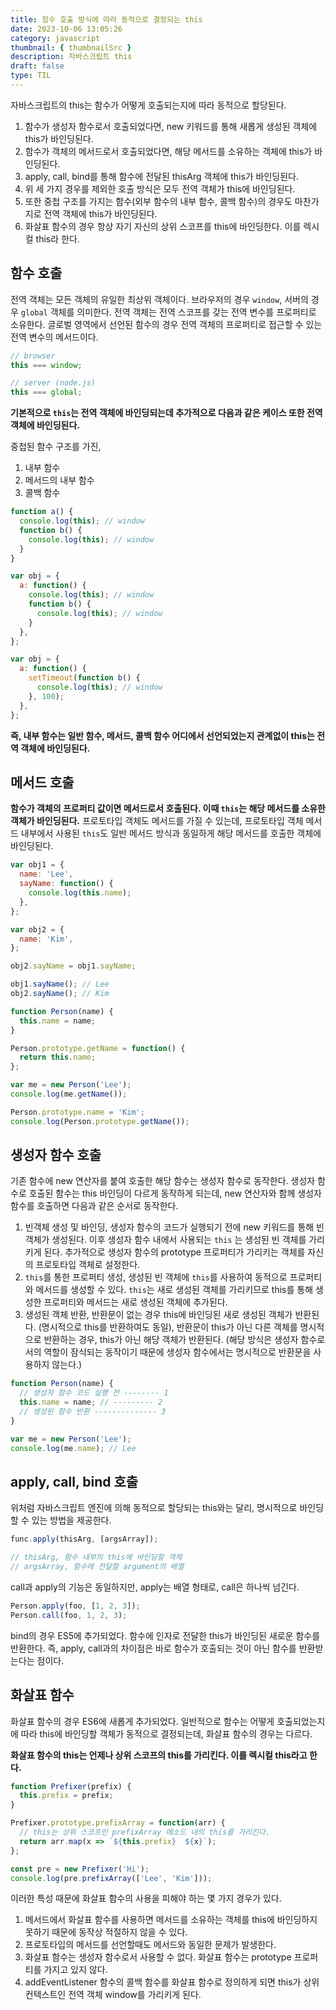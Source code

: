 ```yaml
---
title: 함수 호출 방식에 따라 동적으로 결정되는 this
date: 2023-10-06 13:05:26
category: javascript
thumbnail: { thumbnailSrc }
description: 자바스크립트 this
draft: false
type: TIL
---
```


자바스크립트의 this는 함수가 어떻게 호출되는지에 따라 동적으로 할당된다.

1. 함수가 생성자 함수로서 호출되었다면, new 키워드를 통해 새롭게 생성된 객체에 this가 바인딩된다.
2. 함수가 객체의 메서드로서 호출되었다면, 해당 메서드를 소유하는 객체에 this가 바인딩된다.
3. apply, call, bind를 통해 함수에 전달된 thisArg 객체에 this가 바인딩된다.
4. 위 세 가지 경우를 제외한 호출 방식은 모두 전역 객체가 this에 바인딩된다.
5. 또한 중첩 구조를 가지는 함수(외부 함수의 내부 함수, 콜백 함수)의 경우도 마찬가지로 전역 객체에 this가 바인딩된다.
6. 화살표 함수의 경우 항상 자기 자신의 상위 스코프를 this에 바인딩한다. 이를 렉시컬 this라 한다.

## 함수 호출

전역 객체는 모든 객체의 유일한 최상위 객체이다. 브라우저의 경우 `window`, 서버의 경우 `global` 객체를 의미한다.
전역 객체는 전역 스코프를 갖는 전역 변수를 프로퍼티로 소유한다. 글로벌 영역에서 선언된 함수의 경우 전역 객체의 프로퍼티로
접근할 수 있는 전역 변수의 메서드이다.

```js
// browser
this === window;

// server (node.js)
this === global;
```

**기본적으로 `this`는 전역 객체에 바인딩되는데 추가적으로 다음과 같은 케이스 또한 전역 객체에 바인딩된다.**

중첩된 함수 구조를 가진,

1. 내부 함수
2. 메서드의 내부 함수
3. 콜백 함수

```js
function a() {
  console.log(this); // window
  function b() {
    console.log(this); // window
  }
}

var obj = {
  a: function() {
    console.log(this); // window
    function b() {
      console.log(this); // window
    }
  },
};

var obj = {
  a: function() {
    setTimeout(function b() {
      console.log(this); // window
    }, 100);
  },
};
```

**즉, 내부 함수는 일반 함수, 메서드, 콜백 함수 어디에서 선언되었는지 관계없이 this는 전역 객체에 바인딩된다.**

## 메서드 호출

**함수가 객체의 프로퍼티 값이면 메서드로서 호출된다. 이때 `this`는 해당 메서드를 소유한 객체가 바인딩된다.**
프로토타입 객체도 메서드를 가질 수 있는데, 프로토타입 객체 메서드 내부에서 사용된 `this`도 일반 메서드 방식과
동일하게 해당 메서드를 호출한 객체에 바인딩된다.

```js
var obj1 = {
  name: 'Lee',
  sayName: function() {
    console.log(this.name);
  },
};

var obj2 = {
  name: 'Kim',
};

obj2.sayName = obj1.sayName;

obj1.sayName(); // Lee
obj2.sayName(); // Kim

function Person(name) {
  this.name = name;
}

Person.prototype.getName = function() {
  return this.name;
};

var me = new Person('Lee');
console.log(me.getName());

Person.prototype.name = 'Kim';
console.log(Person.prototype.getName());
```

## 생성자 함수 호출

기존 함수에 new 연산자를 붙여 호출한 해당 함수는 생성자 함수로 동작한다. 생성자 함수로 호출된 함수는 this 바인딩이 다르게 동작하게 되는데,
new 연산자와 함께 생성자 함수를 호출하면 다음과 같은 순서로 동작한다.

1. 빈객체 생성 및 바인딩, 생성자 함수의 코드가 실행되기 전에 new 키워드를 통해 빈 객체가 생성된다. 이후 생성자 함수 내에서 사용되는 `this`
   는 생성된 빈 객체를 가리키게 된다. 추가적으로 생성자 함수의 prototype 프로퍼티가 가리키는 객체를 자신의 프로토타입 객체로 설정한다.
2. `this`를 통한 프로퍼티 생성, 생성된 빈 객체에 `this`를 사용하여 동적으로 프로퍼티와 메서드를 생성할 수 있다. `this`는 새로 생성된
   객체를 가리키므로 this를 통해 생성한 프로퍼티와 메서드는 새로 생성된 객체에 추가된다.
3. 생성된 객체 반환, 반환문이 없는 경우 this에 바인딩된 새로 생성된 객체가 반환된다. (명시적으로 this를 반환하여도 동일),
   반환문이 this가 아닌 다른 객체를 명시적으로 반환하는 경우, this가 아닌 해당 객체가 반환된다. (해당 방식은 생성자 함수로서의 역할이 잠식되는
   동작이기 때문에 생성자 함수에서는 명시적으로 반환문을 사용하지 않는다.)

```js
function Person(name) {
  // 생성자 함수 코드 실행 전 -------- 1
  this.name = name; // --------- 2
  // 생성된 함수 반환 -------------- 3
}

var me = new Person('Lee');
console.log(me.name); // Lee
```

## apply, call, bind 호출

위처럼 자바스크립트 엔진에 의해 동적으로 할당되는 this와는 달리, 명시적으로 바인딩할 수 있는 방법을 제공한다.

```js
func.apply(thisArg, [argsArray]);

// thisArg, 함수 내부의 this에 바인딩할 객체
// argsArray, 함수에 전달할 argument의 배열
```

call과 apply의 기능은 동일하지만, apply는 배열 형태로, call은 하나씩 넘긴다.

```js
Person.apply(foo, [1, 2, 3]);
Person.call(foo, 1, 2, 3);
```

bind의 경우 ES5에 추가되었다. 함수에 인자로 전달한 this가 바인딩된 새로운 함수를 반환한다. 즉, apply, call과의 차이점은 바로 함수가
호출되는 것이 아닌 함수를 반환받는다는 점이다.

## 화살표 함수

화살표 함수의 경우 ES6에 새롭게 추가되었다. 일반적으로 함수는 어떻게 호출되었는지에 따라 this에
바인딩할 객체가 동적으로 결정되는데, 화살표 함수의 경우는 다르다.

**화살표 함수의 this는 언제나 상위 스코프의 this를 가리킨다. 이를 렉시컬 this라고 한다.**

```js
function Prefixer(prefix) {
  this.prefix = prefix;
}

Prefixer.prototype.prefixArray = function(arr) {
  // this는 상위 스코프인 prefixArray 메소드 내의 this를 가리킨다.
  return arr.map(x => `${this.prefix}  ${x}`);
};

const pre = new Prefixer('Hi');
console.log(pre.prefixArray(['Lee', 'Kim']));
```

이러한 특성 때문에 화살표 함수의 사용을 피해야 하는 몇 가지 경우가 있다.

1. 메서드에서 화살표 함수를 사용하면 메서드를 소유하는 객체를 this에 바인딩하지 못하기 때문에 동작상 적절하지 않을 수 있다.
2. 프로토타입의 메서드를 선언할때도 메서드와 동일한 문제가 발생한다.
3. 화살표 함수는 생성자 함수로서 사용할 수 없다. 화살표 함수는 prototype 프로퍼티를 가지고 있지 않다.
4. addEventListener 함수의 콜백 함수를 화살표 함수로 정의하게 되면 this가 상위 컨텍스트인 전역 객체 window를 가리키게 된다.
